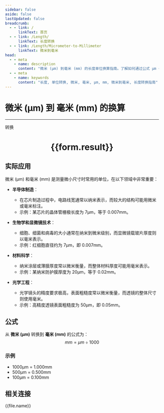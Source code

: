 ```yaml
---
sidebar: false
aside: false
lastUpdated: false
breadcrumb:
  - - link: /
      linkText: 首页
  - - link: /Length/
      linkText: 长度转换
  - - link: /Length/Micrometer-to-Millimeter
      linkText: 微米到毫米
head:
  - - meta
    - name: description
      content: "微米 (μm) 到毫米 (mm) 的长度单位换算指南。了解如何通过公式 μm ÷ 1000 转换为毫米。"
  - - meta
    - name: keywords
      content: "长度, 单位转换, 微米, 毫米, μm, mm, 微米到毫米, 长度转换指南"
---
```

# 微米 (μm) 到 毫米 (mm) 的换算
---
<script setup>
import { onMounted, reactive, inject, ref } from 'vue'
import { NButton, NForm, NFormItem, NInput, NInputNumber, NSelect, NCard, useMessage,NGrid ,NGi } from 'naive-ui'
import { defineClientComponent } from 'vitepress'
import { Length } from '../../files';

const convert = inject('convert')

const form = reactive({
  number: null,
  result: '',
})

const convertHandler = () => {
  if (form.number !== null && !isNaN(form.number)) {
    const convertedValue = parseFloat(form.number) / 1000
    form.result = `${form.number}μm = ${convertedValue.toFixed(3)}mm`
  } else {
    form.result = '请输入有效的数值。'
  }
}
</script>

<n-form size="large" :model="form">
  <n-form-item label="微米 (μm)">
    <n-input-number v-model:value="form.number" placeholder="输入微米" style="width: 100%" />
  </n-form-item>
  <n-form-item>
    <n-button type="primary" @click="convertHandler" block>转换</n-button>
  </n-form-item>
</n-form>

<n-card  embedded :bordered="false" hoverable>
  <div  style="text-align:center">
    <h1>{{form.result}}</h1>
  </div>
</n-card>

## 实际应用

微米 (μm) 和毫米 (mm) 是测量微小尺寸时常用的单位，在以下领域中非常重要：

- **半导体制造**：
  - 在芯片制造过程中，电路线宽通常以纳米表示，而较大的结构可能用微米或毫米标注。
  - 示例：某芯片的晶体管栅极长度为 7μm，等于 0.007mm。

- **生物学和显微镜技术**：
  - 细胞、细菌和病毒的大小通常在纳米到微米级别，而显微镜载玻片厚度则以毫米表示。
  - 示例：红细胞直径约为 7μm，即 0.007mm。

- **材料科学**：
  - 纳米涂层或薄膜厚度常以微米衡量，而整体材料厚度可能用毫米表示。
  - 示例：某纳米防护膜厚度为 20μm，等于 0.02mm。

- **光学工程**：
  - 光学镜头的精度要求极高，表面粗糙度常以微米衡量，而透镜的整体尺寸则使用毫米。
  - 示例：高精度透镜表面粗糙度为 50μm，即 0.05mm。

## 公式

从 **微米 (μm)** 转换到 **毫米 (mm)** 的公式为：
$$ mm = μm \div 1000 $$

### 示例
- 1000μm = 1.000mm
- 500μm = 0.500mm
- 100μm = 0.100mm

## 相关连接
<n-grid x-gap="12" :cols="4">
  <n-gi v-for="(file, index) in Length" :key="index">
    <n-button
      text
      tag="a"
      :href="file.path"
      type="primary"
    >
      {{file.name}}
    </n-button>
  </n-gi>
</n-grid>